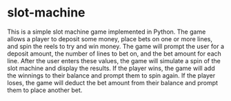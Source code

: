 # slot-machine
This is a simple slot machine game implemented in Python. The game allows a player to deposit some money, place bets on one or more lines, and spin the reels to try and win money.
The game will prompt the user for a deposit amount, the number of lines to bet on, and the bet amount for each line. After the user enters these values, the game will simulate a spin of the slot machine and display the results. If the player wins, the game will add the winnings to their balance and prompt them to spin again. If the player loses, the game will deduct the bet amount from their balance and prompt them to place another bet.